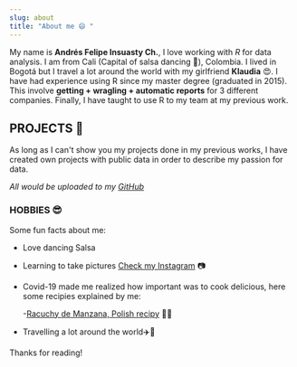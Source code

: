 ```yaml
---
slug: about
title: "About me 😄 "
---
```


My name is **Andrés Felipe Insuasty Ch.**, I love working with *R* for data analysis. I am from Cali (Capital of salsa dancing 💃), Colombia. I lived in Bogotá but I travel a lot around the world with my girlfriend **Klaudia** 😍. I have had experience using R since my master degree (graduated in 2015). This involve **getting + wragling + automatic reports** for 3 different companies. Finally, I have taught to use R to my team at my previous work.

## PROJECTS 📖

As long as I can't show you my projects done in my previous works, I have created own projects with public data in order to describe my passion for data.

*All would be uploaded to my [GitHub](https://github.com/ainsu23)*

### HOBBIES 😎

Some fun facts about me:

-   Love dancing Salsa

-   Learning to take pictures [Check my Instagram](https://www.instagram.com/afinsuasty/) 📷

-   Covid-19 made me realized how important was to cook delicious, here some recipies explained by me:

    \-[Racuchy de Manzana, Polish recipy](https://www.youtube.com/watch?v=I23IbXSW2m8) 🍎😋

-   Travelling a lot around the world✈️🚄

Thanks for reading!
